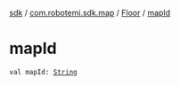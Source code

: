 [sdk](../../index.md) / [com.robotemi.sdk.map](../index.md) / [Floor](index.md) / [mapId](./map-id.md)

# mapId

`val mapId: `[`String`](https://kotlinlang.org/api/latest/jvm/stdlib/kotlin/-string/index.html)